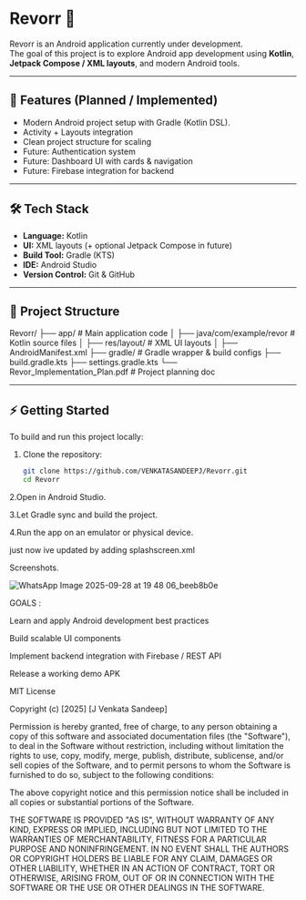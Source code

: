 # Revorr 🚀

Revorr is an Android application currently under development.  
The goal of this project is to explore Android app development using **Kotlin**, **Jetpack Compose / XML layouts**, and modern Android tools.  

---

## 📌 Features (Planned / Implemented)

- Modern Android project setup with Gradle (Kotlin DSL).
- Activity + Layouts integration  
- Clean project structure for scaling  
- Future: Authentication system  
- Future: Dashboard UI with cards & navigation  
- Future: Firebase integration for backend  

---

## 🛠️ Tech Stack

- **Language:** Kotlin  
- **UI:** XML layouts (+ optional Jetpack Compose in future)  
- **Build Tool:** Gradle (KTS)  
- **IDE:** Android Studio  
- **Version Control:** Git & GitHub  

---

## 📂 Project Structure

Revorr/
├── app/ # Main application code
│ ├── java/com/example/revor # Kotlin source files
│ ├── res/layout/ # XML UI layouts
│ ├── AndroidManifest.xml
├── gradle/ # Gradle wrapper & build configs
├── build.gradle.kts
├── settings.gradle.kts
└── Revor_Implementation_Plan.pdf # Project planning doc



---

## ⚡ Getting Started

To build and run this project locally:

1. Clone the repository:
   ```bash
   git clone https://github.com/VENKATASANDEEPJ/Revorr.git
   cd Revorr
2.Open in Android Studio.

3.Let Gradle sync and build the project.

4.Run the app on an emulator or physical device.

just now ive updated by adding splashscreen.xml




Screenshots.

![WhatsApp Image 2025-09-28 at 19 48 06_beeb8b0e](https://github.com/user-attachments/assets/0673caf1-0990-4d04-ba70-07097efdb58a)




GOALS :

Learn and apply Android development best practices

Build scalable UI components

Implement backend integration with Firebase / REST API

Release a working demo APK 





MIT License

Copyright (c) [2025] [J Venkata Sandeep]

Permission is hereby granted, free of charge, to any person obtaining a copy
of this software and associated documentation files (the "Software"), to deal
in the Software without restriction, including without limitation the rights
to use, copy, modify, merge, publish, distribute, sublicense, and/or sell
copies of the Software, and to permit persons to whom the Software is
furnished to do so, subject to the following conditions:

The above copyright notice and this permission notice shall be included in all
copies or substantial portions of the Software.

THE SOFTWARE IS PROVIDED "AS IS", WITHOUT WARRANTY OF ANY KIND, EXPRESS OR
IMPLIED, INCLUDING BUT NOT LIMITED TO THE WARRANTIES OF MERCHANTABILITY,
FITNESS FOR A PARTICULAR PURPOSE AND NONINFRINGEMENT. IN NO EVENT SHALL THE
AUTHORS OR COPYRIGHT HOLDERS BE LIABLE FOR ANY CLAIM, DAMAGES OR OTHER
LIABILITY, WHETHER IN AN ACTION OF CONTRACT, TORT OR OTHERWISE, ARISING FROM,
OUT OF OR IN CONNECTION WITH THE SOFTWARE OR THE USE OR OTHER DEALINGS IN THE
SOFTWARE.


